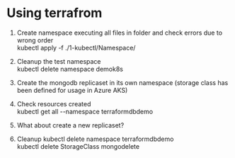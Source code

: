 # Using terrafrom

1. Create namespace executing all files in folder and check errors due to wrong order  
kubectl apply -f ./1-kubectl/Namespace/  

2. Cleanup the test namespace  
kubectl delete namespace demok8s  

3. Create the mongodb replicaset in its own namespace (storage class has been defined for usage in Azure AKS)  


4. Check resources created  
kubectl get all --namespace terraformdbdemo  

5. What about create a new replicaset?  


6. Cleanup
kubectl delete namespace terraformdbdemo  
kubectl delete StorageClass mongodelete  

